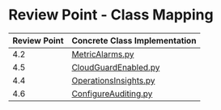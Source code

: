 # Review Point - Class Mapping

| Review Point | Concrete Class Implementation                           
|--------------|---------------------------------------------------------
| 4.2          | [MetricAlarms.py](MetricAlarms.py) 
| 4.5          | [CloudGuardEnabled.py](CloudGuardEnabled.py)
| 4.4          | [OperationsInsights.py](OperationsInsights.py) 
| 4.6          | [ConfigureAuditing.py](ConfigureAuditing.py)   
                                  
